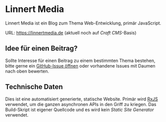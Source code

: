 # Linnert Media

Linnert Media ist ein Blog zum Thema Web-Entwicklung, primär JavaScript.

URL: <https://linnertmedia.de> (aktuell noch auf *Craft CMS*-Basis)

## Idee für einen Beitrag?

Sollte Interesse für einen Beitrag zu einem bestimmten Thema bestehen, bitte gerne ein [GitHub-Issue öffnen](https://github.com/alinnert/linnertmedia/issues) oder vorhandene Issues mit Daumen nach oben bewerten.

## Technische Daten

Dies ist eine automatisiert generierte, statische Website. Primär wird [RxJS](https://github.com/ReactiveX/rxjs) verwendet, um die ganzen asynchronen APIs in den Griff zu kriegen. Das Build-Skript ist eigener Quellcode und es wird kein *Static Site Generator* verwendet.